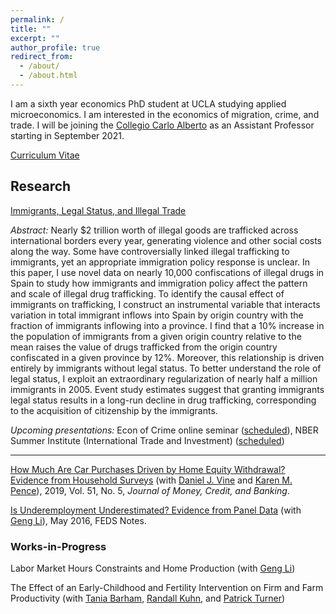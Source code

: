 ```yaml
---
permalink: /
title: ""
excerpt: ""
author_profile: true
redirect_from: 
  - /about/
  - /about.html
---
```


I am a sixth year economics PhD student at UCLA studying applied microeconomics. I am interested in the economics of migration, crime, and trade. I will be joining the [Collegio Carlo Alberto](https://www.carloalberto.org/) as an Assistant Professor starting in September 2021. 

[Curriculum Vitae](https://brettmcc.github.io/files/mccully-CV.pdf)

## Research 

[Immigrants, Legal Status, and Illegal Trade](https://brettmcc.github.io/files/jmp.pdf)

*Abstract:* Nearly $2 trillion worth of illegal goods are trafficked across international borders every year, generating violence and other social costs along the way. Some have controversially linked illegal trafficking to immigrants, yet an appropriate immigration policy response is unclear. In this paper, I use novel data on nearly 10,000 confiscations of illegal drugs in Spain to study how immigrants and immigration policy affect the pattern and scale of illegal drug trafficking. To identify the causal effect of immigrants on trafficking, I construct an instrumental variable that interacts variation in total immigrant inflows into Spain by origin country with the fraction of immigrants inflowing into a province. I find that a 10% increase in the population of immigrants from a given origin country relative to the mean raises the value of drugs trafficked from the origin country confiscated in a given province by 12%. Moreover, this relationship is driven entirely by immigrants without legal status. To better understand the role of legal status, I exploit an extraordinary regularization of nearly half a million immigrants in 2005. Event study estimates suggest that granting immigrants legal status results in a long-run decline in drug trafficking, corresponding to the acquisition of citizenship by the immigrants. 

*Upcoming presentations:* Econ of Crime online seminar ([scheduled](http://jenniferdoleac.com/online-economics-of-crime-seminar/)), NBER Summer Institute (International Trade and Investment) ([scheduled](https://www.nber.org/conferences/si-2021-international-trade-investment))

------------

[How Much Are Car Purchases Driven by Home Equity Withdrawal? Evidence from Household Surveys](https://www.ncbi.nlm.nih.gov/pmc/articles/PMC6880956/) (with [Daniel J. Vine](https://www.federalreserve.gov/econres/daniel-j-vine.htm) and [Karen M. Pence](https://www.federalreserve.gov/econres/karen-m-pence.htm)), 2019, Vol. 51, No. 5, *Journal of Money, Credit, and Banking*.

[Is Underemployment Underestimated? Evidence from Panel Data](https://www.federalreserve.gov/econresdata/notes/feds-notes/2016/is-underemployment-underestimated-evidence-from-panel-data-20160516.html) (with [Geng Li](https://sites.google.com/site/gengliresearch/)), May 2016, FEDS Notes.



### Works-in-Progress

Labor Market Hours Constraints and Home Production (with [Geng Li](https://sites.google.com/site/gengliresearch/))

The Effect of an Early-Childhood and Fertility Intervention on Firm and Farm Productivity (with [Tania Barham](https://ibs.colorado.edu/barham/), [Randall Kuhn](https://ph.ucla.edu/faculty/kuhn), and [Patrick Turner](https://sites.google.com/a/colorado.edu/psullivant/))
